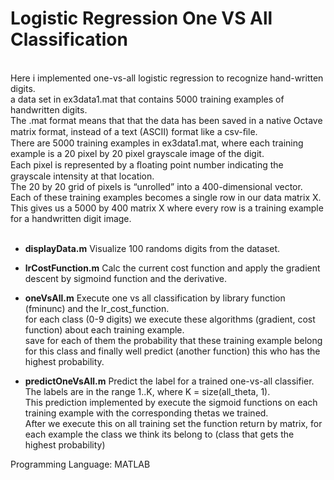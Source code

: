 # Logistic Regression One VS All Classification
<br/>
Here i implemented one-vs-all logistic regression to recognize hand-written digits.<br/>
 a data set in ex3data1.mat that contains 5000 training examples of handwritten digits.<br/>
 The .mat format means that that the data has been saved in a native Octave matrix format, instead of a text (ASCII) format like a 
 csv-ﬁle.<br/>
 There are 5000 training examples in ex3data1.mat, where each training example is a 20 pixel by 20 pixel grayscale image of the digit.<br/>
 Each pixel is represented by a ﬂoating point number indicating the grayscale intensity at that location.<br/>
 The 20 by 20 grid of pixels is “unrolled” into a 400-dimensional vector.<br/>
 Each of these training examples becomes a single row in our data matrix X.<br/> 
 This gives us a 5000 by 400 matrix X where every row is a training example for a handwritten digit image.<br/><br/> 
 
 
+ **displayData.m**
Visualize 100 randoms digits from the dataset. <br/>

+ **lrCostFunction.m**
Calc the current cost function and apply the gradient descent by sigmoind function and the derivative.<br/>

+ **oneVsAll.m**
Execute one vs all classification by library function (fminunc) and the lr_cost_function. <br/>
for each class (0-9 digits) we execute these algorithms (gradient, cost function) about each training example. <br/>
save for each of them the probability that these training example belong for this class and finally well predict (another function) this who has the highest probability. <br/>

+ **predictOneVsAll.m**
Predict the label for a trained one-vs-all classifier. <br/>
The labels are in the range 1..K, where K = size(all_theta, 1).<br/>
This prediction implemented by execute the sigmoid functions on each training example with the corresponding thetas we trained. <br/>
After we execute this on all training set the function return by matrix, for each example the class we think its belong to (class that gets the highest probability)<br/>

Programming Language: MATLAB

